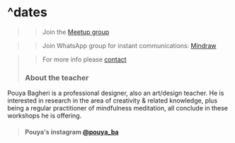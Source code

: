 # ^dates

>> Join the [Meetup group](https://www.meetup.com/mindraw/)

>> Join WhatsApp group for instant communications: [Mindraw](https://chat.whatsapp.com/ELRibWY2kTS5O36ZY6oHp2)

>> For more info please [contact](mailto:pouyaxyz@gmail.com)
>
> ### About the teacher
Pouya Bagheri is a professional designer, also an art/design teacher. He is interested in research in the area of creativity & related knowledge, plus being a regular practitioner of mindfulness meditation, all conclude in these workshops he is offering.
> #### Pouya's instagram [@pouya_ba](https://www.instagram.com/pouya_ba)

